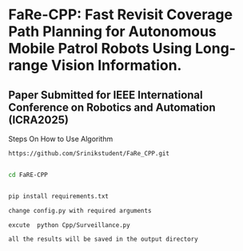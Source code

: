 # FaRe-CPP: Fast Revisit Coverage Path Planning for Autonomous Mobile Patrol Robots Using Long-range Vision Information.

## Paper Submitted for IEEE International Conference on Robotics and Automation (ICRA2025)


Steps On How to Use Algorithm

  
```bash
https://github.com/Srinikstudent/FaRe_CPP.git


cd FaRE-CPP


pip install requirements.txt

change config.py with required arguments

excute  python Cpp/Surveillance.py

all the results will be saved in the output directory
